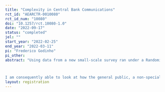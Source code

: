 ```yaml
---
title: "Complexity in Central Bank Communications"
rct_id: "AEARCTR-0010080"
rct_id_num: "10080"
doi: "10.1257/rct.10080-1.0"
date: "2022-09-17"
status: "completed"
jel: ""
start_year: "2022-02-25"
end_year: "2022-03-11"
pi: "Frederico Godinho"
pi_other:
abstract: "Using data from a new small-scale survey ran under a Randomized Control Trial (RCT) framework, I measure the differences in treatment effects that come from different FOMC statements that express the same message, only changing the level of complexity in the choice of words used. The three treatments are based on the actual FOMC statement from December 15, 2021, and express the same message; however, the first treatment (T1) expresses the message with simplified language, and the third treatment (T3) with complex language. The second treatment (T2) is the actual FOMC statement.

I am consequently able to look at how the general public, a non-specialized audience, reacts to distinct policy statements that only differ in the complexity of the words used. For this audience, a simpler message is more effective in shaping households’ expectations and enhancing understanding, but less effective in stimulating trust in the central bank."
layout: registration
---
```


